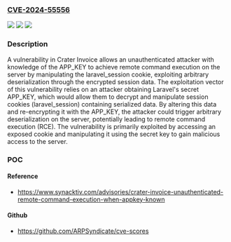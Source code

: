 ### [CVE-2024-55556](https://cve.mitre.org/cgi-bin/cvename.cgi?name=CVE-2024-55556)
![](https://img.shields.io/static/v1?label=Product&message=n%2Fa&color=blue)
![](https://img.shields.io/static/v1?label=Version&message=n%2Fa&color=blue)
![](https://img.shields.io/static/v1?label=Vulnerability&message=n%2Fa&color=brighgreen)

### Description

A vulnerability in Crater Invoice allows an unauthenticated attacker with knowledge of the APP_KEY to achieve remote command execution on the server by manipulating the laravel_session cookie, exploiting arbitrary deserialization through the encrypted session data. The exploitation vector of this vulnerability relies on an attacker obtaining Laravel's secret APP_KEY, which would allow them to decrypt and manipulate session cookies (laravel_session) containing serialized data. By altering this data and re-encrypting it with the APP_KEY, the attacker could trigger arbitrary deserialization on the server, potentially leading to remote command execution (RCE). The vulnerability is primarily exploited by accessing an exposed cookie and manipulating it using the secret key to gain malicious access to the server.

### POC

#### Reference
- https://www.synacktiv.com/advisories/crater-invoice-unauthenticated-remote-command-execution-when-appkey-known

#### Github
- https://github.com/ARPSyndicate/cve-scores

